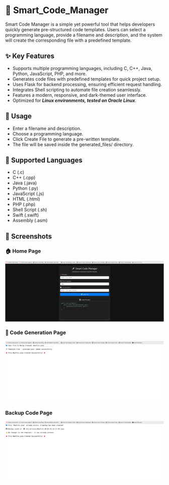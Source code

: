 # 📌 Smart_Code_Manager
Smart Code Manager is a simple yet powerful tool that helps developers quickly generate pre-structured code templates. Users can select a programming language, provide a filename and description, and the system will create the corresponding file with a predefined template.

## ✨ Key Features
- Supports multiple programming languages, including C, C++, Java, Python, JavaScript, PHP, and more.
- Generates code files with predefined templates for quick project setup.
- Uses Flask for backend processing, ensuring efficient request handling.
- Integrates Shell scripting to automate file creation seamlessly.
- Features a modern, responsive, and dark-themed user interface.
- Optimized for ***Linux environments, tested on Oracle Linux***.

## 📜 Usage
- Enter a filename and description.
- Choose a programming language.
- Click Create File to generate a pre-written template.
- The file will be saved inside the generated_files/ directory.

## 📌 Supported Languages
- C (.c)
- C++ (.cpp)
- Java (.java)
- Python (.py)
- JavaScript (.js)
- HTML (.html)
- PHP (.php)
- Shell Script (.sh)
- Swift (.swift)
- Assembly (.asm)

## 📸 Screenshots

### 🏠 Home Page
![Home Page](https://github.com/Ashish-j0511/Smart_Code_Manager/blob/863939c7c9712045bcea87fa58705d7f5697254c/Home_page.png)

### 📝 Code Generation Page
![Code Generation](https://github.com/Ashish-j0511/Smart_Code_Manager/blob/1e07adcd97b20e51740dfb1ff84de82f9e79ab38/Code_generating_page.png)

### Backup Code Page
![Backup Code Page](https://github.com/Ashish-j0511/Smart_Code_Manager/blob/1a4e7d5f38389b6609bab2fe87d108ad70f3be7c/Backup_code_page.png)


